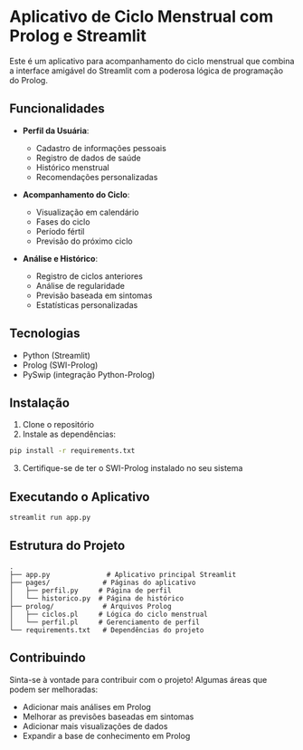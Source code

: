 # Aplicativo de Ciclo Menstrual com Prolog e Streamlit

Este é um aplicativo para acompanhamento do ciclo menstrual que combina a interface amigável do Streamlit com a poderosa lógica de programação do Prolog.

## Funcionalidades

- **Perfil da Usuária**:
  - Cadastro de informações pessoais
  - Registro de dados de saúde
  - Histórico menstrual
  - Recomendações personalizadas

- **Acompanhamento do Ciclo**:
  - Visualização em calendário
  - Fases do ciclo
  - Período fértil
  - Previsão do próximo ciclo

- **Análise e Histórico**:
  - Registro de ciclos anteriores
  - Análise de regularidade
  - Previsão baseada em sintomas
  - Estatísticas personalizadas

## Tecnologias

- Python (Streamlit)
- Prolog (SWI-Prolog)
- PySwip (integração Python-Prolog)

## Instalação

1. Clone o repositório
2. Instale as dependências:
```bash
pip install -r requirements.txt
```
3. Certifique-se de ter o SWI-Prolog instalado no seu sistema

## Executando o Aplicativo

```bash
streamlit run app.py
```

## Estrutura do Projeto

```
.
├── app.py              # Aplicativo principal Streamlit
├── pages/             # Páginas do aplicativo
│   ├── perfil.py     # Página de perfil
│   └── historico.py  # Página de histórico
├── prolog/            # Arquivos Prolog
│   ├── ciclos.pl     # Lógica do ciclo menstrual
│   └── perfil.pl     # Gerenciamento de perfil
└── requirements.txt   # Dependências do projeto
```

## Contribuindo

Sinta-se à vontade para contribuir com o projeto! Algumas áreas que podem ser melhoradas:

- Adicionar mais análises em Prolog
- Melhorar as previsões baseadas em sintomas
- Adicionar mais visualizações de dados
- Expandir a base de conhecimento em Prolog
